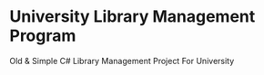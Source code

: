 # University Library Management Program
Old &amp; Simple C# Library Management Project For University
